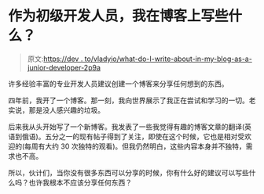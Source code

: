 # 作为初级开发人员，我在博客上写些什么？

> 原文:[https://dev . to/vladyio/what-do-I-write-about-in-my-blog-as-a-junior-developer-2p9a](https://dev.to/vladyio/what-do-i-write-about-in-my-blog-as-a-junior-developer-2p9a)

许多经验丰富的专业开发人员建议创建一个博客来分享任何想到的东西。

四年前，我开了一个博客。那一刻，我向世界展示了我正在尝试和学习的一切。老实说，那是没人感兴趣的垃圾。

后来我从头开始写了一个新博客。我发表了一些我觉得有趣的博客文章的翻译(英语到俄语)。五分之一的现有帖子得到了关注，即使在这个时候，它也是相对受欢迎的(每周有大约 30 次独特的观看)。但我仍然明白，这些内容本身并不独特，需求也不高。

所以，伙计们，当你没有很多东西可以分享的时候，你有什么好的建议可以写些什么吗？也许我根本不应该分享任何东西？